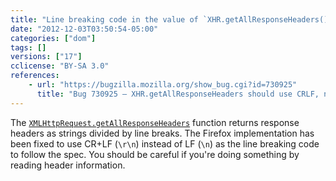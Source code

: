 ```yaml
---
title: "Line breaking code in the value of `XHR.getAllResponseHeaders()` has been changed"
date: "2012-12-03T03:50:54-05:00"
categories: ["dom"]
tags: []
versions: ["17"]
cclicense: "BY-SA 3.0"
references:
    - url: "https://bugzilla.mozilla.org/show_bug.cgi?id=730925"
      title: "Bug 730925 – XHR.getAllResponseHeaders should use CRLF, not LF per spec"
---
```

The [`XMLHttpRequest.getAllResponseHeaders`](https://developer.mozilla.org/en-US/docs/Web/API/XMLHttpRequest#getAllResponseHeaders) function returns response headers as strings divided by line breaks. The Firefox implementation has been fixed to use CR+LF (`\r\n`) instead of LF (`\n`) as the line breaking code to follow the spec. You should be careful if you're doing something by reading header information.
